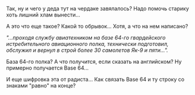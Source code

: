 Так, ну и чего у деда тут на чердаке завялалось? Надо помочь старику хоть лишний хлам вынести...

А это что еще такое? Какой то обрывок... Хотя, а что на нем написано?

_"...проходя службу авиатехником на базе 64-го гвардейского истребительного авиационного полка, технически подготовил, обслужил и вернул в строй более 30 самолетов Як-9 и пяти..."._

База 64-го полка? А что получится, если сказать на английском? Ну примерно получается Base 64...

И еще шифровка эта от радиста... Как связать Base 64 и ту строку со знаками "равно" на конце?
